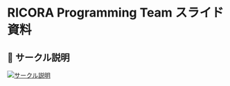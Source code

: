 # RICORA Programming Team スライド資料

<!-- スライドは更新日時が新しいものを上にしてください。 -->

## 📌 サークル説明

<!-- このスライドのみ常に一番上にする -->

<a href="https://alg-slides.tus-ricora.com/welcome.html"><img src="https://alg-slides.tus-ricora.com/welcome.png" alt="サークル説明"></a>


